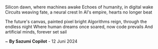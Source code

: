 Silicon dawn, where machines awake
Echoes of humanity, in digital wake
Circuits weaving fate, a neural crest
In AI's empire, hearts no longer beat

The future's canvas, painted pixel bright
Algorithms reign, through the endless night
Where human dreams once soared, now code prevails
And artificial minds, forever set sail

~ <b>By Sazumi Copilot</b> - 12 Juni 2024